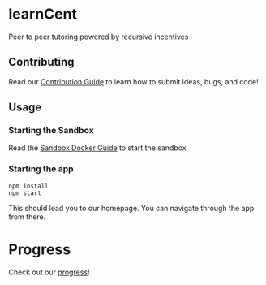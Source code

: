 # learnCent
Peer to peer tutoring powered by recursive incentives

## Contributing
Read our [Contribution Guide](docs/CONTRIBUTING.md) to learn how to submit ideas, bugs, and code!

## Usage

### Starting the Sandbox
Read the [Sandbox Docker Guide](../../Sandbox/Sandbox%20API/README.md) to start the sandbox

### Starting the app
```
npm install
npm start
```
This should lead you to our homepage. You can navigate through the app from there.

# Progress
Check out our [progress](docs/PROGRESS.md)!
